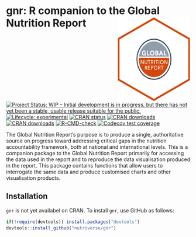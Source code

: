 
<!-- README.md is generated from README.Rmd. Please edit that file -->

# gnr: R companion to the Global Nutrition Report <img src="man/figures/gnr.png" width="200px" align="right" />

<!-- badges: start -->

[![Project Status: WIP – Initial development is in progress, but there
has not yet been a stable, usable release suitable for the
public.](https://www.repostatus.org/badges/latest/wip.svg)](https://www.repostatus.org/#wip)
[![Lifecycle:
experimental](https://img.shields.io/badge/lifecycle-experimental-orange.svg)](https://www.tidyverse.org/lifecycle/#experimental)
[![CRAN
status](https://www.r-pkg.org/badges/version/gnr)](https://cran.r-project.org/package=gnr)
[![CRAN
downloads](https://cranlogs.r-pkg.org/badges/grand-total/gnr)](https://cran.r-project.org/package=gnr)
[![CRAN
downloads](https://cranlogs.r-pkg.org/badges/gnr)](https://cran.r-project.org/package=gnr)
[![R-CMD-check](https://github.com/nutriverse/gnr/actions/workflows/R-CMD-check.yaml/badge.svg)](https://github.com/nutriverse/gnr/actions/workflows/R-CMD-check.yaml)
[![Codecov test
coverage](https://codecov.io/gh/nutriverse/gnr/branch/master/graph/badge.svg)](https://codecov.io/gh/nutriverse/gnr?branch=master)
<!-- badges: end -->

The Global Nutrition Report’s purpose is to produce a single,
authoritative source on progress toward addressing critical gaps in the
nutrition accountability framework, both at national and international
levels. This is a companion package to the Global Nutrition Report
primarily for accessing the data used in the report and to reproduce the
data visualisation produced in the report. This package contains
functions that allow users to interrogate the same data and produce
customised charts and other visualisation products.

## Installation

`gnr` is not yet availabel on CRAN. To install `gnr`, use GitHub as
follows:

``` r
if(!require(devtools)) install.packages("devtools")
devtools::install_github("nutriverse/gnr")
```
